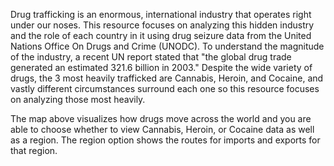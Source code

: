 Drug trafficking is an enormous, international industry that operates right under our noses. This resource focuses on analyzing this hidden industry and the role of each country in it using drug seizure data from the United Nations Office On Drugs and Crime (UNODC). To understand the magnitude of the industry, a recent UN report stated that "the global drug trade generated an estimated 321.6 billion in 2003." Despite the wide variety of drugs, the 3 most heavily trafficked are Cannabis, Heroin, and Cocaine, and vastly different circumstances surround each one so this resource focuses on analyzing those most heavily.

The map above visualizes how drugs move across the world and you are able to choose whether to view Cannabis, Heroin, or Cocaine data as well as a region. The region option shows the routes for imports and exports for that region.